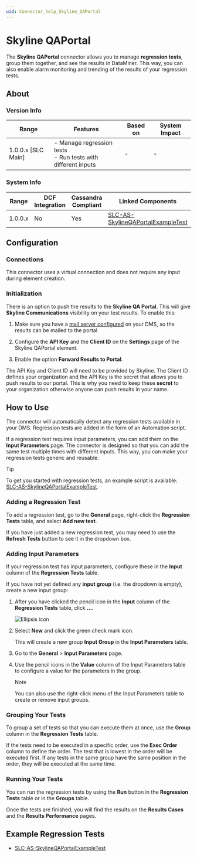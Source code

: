 ```yaml
---
uid: Connector_help_Skyline_QAPortal
---
```


# Skyline QAPortal

The **Skyline QAPortal** connector allows you to manage **regression tests**, group them together, and see the results in DataMiner. This way, you can also enable alarm monitoring and trending of the results of your regression tests.

## About

### Version Info

| Range              | Features                                                       | Based on | System Impact |
|--------------------|----------------------------------------------------------------|----------|---------------|
| 1.0.0.x [SLC Main] | - Manage regression tests<br>- Run tests with different inputs | -        | -             |

### System Info

| Range   | DCF Integration | Cassandra Compliant | Linked Components                                                                                               | Exported Components |
|---------|-----------------|---------------------|-----------------------------------------------------------------------------------------------------------------|---------------------|
| 1.0.0.x | No              | Yes                 | [SLC-AS-SkylineQAPortalExampleTest](https://github.com/SkylineCommunications/SLC-AS-SkylineQAPortalExampleTest) | -                   |

## Configuration

### Connections

This connector uses a virtual connection and does not require any input during element creation.

### Initialization

There is an option to push the results to the **Skyline QA Portal**. This will give **Skyline Communications** visibility on your test results. To enable this:

1. Make sure you have a [mail server configured](https://docs.dataminer.services/user-guide/Advanced_Functionality/DataMiner_Agents/Configuring_a_DMA/Configuring_outgoing_email.html) on your DMS, so the results can be mailed to the portal

1. Configure the **API Key** and the **Client ID** on the **Settings** page of the Skyline QAPortal element.

1. Enable the option **Forward Results to Portal**.

The API Key and Client ID will need to be provided by Skyline. The Client ID defines your organization and the API Key is the secret that allows you to push results to our portal. This is why you need to keep these **secret** to your organization otherwise anyone can push results in your name.

## How to Use

The connector will automatically detect any regression tests available in your DMS. Regression tests are added in the form of an Automation script.

If a regression test requires input parameters, you can add them on the **Input Parameters** page. The connector is designed so that you can add the same test multiple times with different inputs. This way, you can make your regression tests generic and reusable.

> [!TIP]
> To get you started with regression tests, an example script is available: [SLC-AS-SkylineQAPortalExampleTest](https://github.com/SkylineCommunications/SLC-AS-SkylineQAPortalExampleTest).

### Adding a Regression Test

To add a regression test, go to the **General** page, right-click the **Regression Tests** table, and select **Add new test**.

If you have just added a new regression test, you may need to use the **Refresh Tests** button to see it in the dropdown box.

### Adding Input Parameters

If your regression test has input parameters, configure these in the **Input** column of the **Regression Tests** table.

If you have not yet defined any **input group** (i.e. the dropdown is empty), create a new input group:

1. After you have clicked the pencil icon in the **Input** column of the **Regression Tests** table, click **...**.

   ![Ellipsis icon](~/connector/images/Skyline_QAPortal_ellipsis_icon.png)

1. Select **New** and click the green check mark icon.

   This will create a new group **Input Group** in the **Input Parameters** table.

1. Go to the **General** > **Input Parameters** page.

1. Use the pencil icons in the **Value** column of the Input Parameters table to configure a value for the parameters in the group.

   > [!NOTE]
   > You can also use the right-click menu of the Input Parameters table to create or remove input groups.

### Grouping Your Tests

To group a set of tests so that you can execute them at once, use the **Group** column in the **Regression Tests** table.

If the tests need to be executed in a specific order, use the **Exec Order** column to define the order. The test that is lowest in the order will be executed first. If any tests in the same group have the same position in the order, they will be executed at the same time.

### Running Your Tests

You can run the regression tests by using the **Run** button in the **Regression Tests** table or in the **Groups** table.

Once the tests are finished, you will find the results on the **Results Cases** and the **Results Performance** pages.

## Example Regression Tests

- [SLC-AS-SkylineQAPortalExampleTest](https://github.com/SkylineCommunications/SLC-AS-SkylineQAPortalExampleTest)
